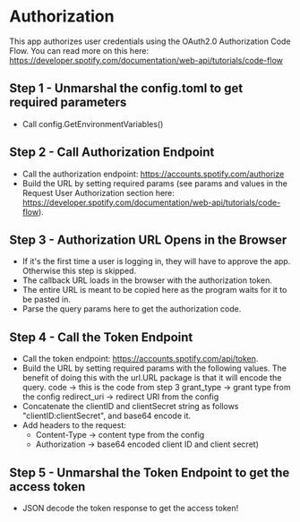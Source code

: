 # Authorization

This app authorizes user credentials using the OAuth2.0 Authorization Code Flow. You can read more on this here: https://developer.spotify.com/documentation/web-api/tutorials/code-flow

## Step 1 - Unmarshal the config.toml to get required parameters
- Call config.GetEnvironmentVariables()

## Step 2 - Call Authorization Endpoint
- Call the authorization endpoint: https://accounts.spotify.com/authorize
- Build the URL by setting required params (see params and values in the Request User Authorization section here: https://developer.spotify.com/documentation/web-api/tutorials/code-flow).

## Step 3 - Authorization URL Opens in the Browser
- If it's the first time a user is logging in, they will have to approve the app. Otherwise this step is skipped.
- The callback URL loads in the browser with the authorization token.
- The entire URL is meant to be copied here as the program waits for it to be pasted in.
- Parse the query params here to get the authorization code.

## Step 4 - Call the Token Endpoint
- Call the token endpoint: https://accounts.spotify.com/api/token.
- Build the URL by setting required params with the following values. The benefit of doing this with the url.URL package is that it will encode the query.
	code -> this is the code from step 3
	grant_type -> grant type from the config
	redirect_uri -> redirect URI from the config
- Concatenate the clientID and clientSecret string as follows "clientID:clientSecret", and base64 encode it.
- Add headers to the request:
	- Content-Type -> content type from the config
	- Authorization -> base64 encoded client ID and client secret)

## Step 5 - Unmarshal the Token Endpoint to get the access token
- JSON decode the token response to get the access token!
